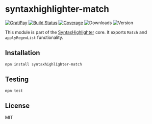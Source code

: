 # syntaxhighlighter-match

[![GratiPay](https://img.shields.io/gratipay/user/alexgorbatchev.svg)](https://gratipay.com/alexgorbatchev/)
[![Build Status](https://travis-ci.org/syntaxhighlighter/syntaxhighlighter-match.svg)](https://travis-ci.org/syntaxhighlighter/syntaxhighlighter-match)
[![Coverage](https://img.shields.io/codecov/c/github/syntaxhighlighter/syntaxhighlighter-match.svg)](https://codecov.io/github/syntaxhighlighter/syntaxhighlighter-match)
![Downloads](https://img.shields.io/npm/dm/syntaxhighlighter-match.svg)
![Version](https://img.shields.io/npm/v/syntaxhighlighter-match.svg)

This module is part of the [SyntaxHighlighter](https://github.com/syntaxhighlighter/syntaxhighlighter) core. It exports `Match` and `applyRegexList` functionality. 

## Installation

```
npm install syntaxhighlighter-match
```

## Testing

```
npm test
```

## License

MIT
